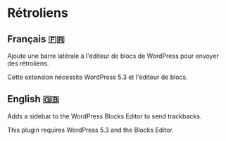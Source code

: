 # Rétroliens

## Français 🇫🇷

Ajoute une barre latérale à l'éditeur de blocs de WordPress pour envoyer des rétroliens.

Cette extension nécessite WordPress 5.3 et l'éditeur de blocs.

## English 🇬🇧

Adds a sidebar to the WordPress Blocks Editor to send trackbacks.

This plugin requires WordPress 5.3 and the Blocks Editor.
